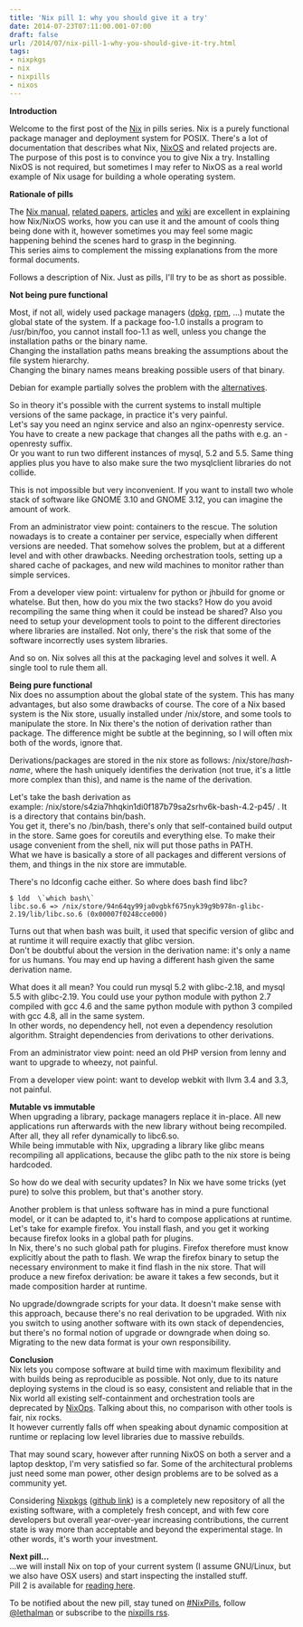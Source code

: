 ```yaml
---
title: 'Nix pill 1: why you should give it a try'
date: 2014-07-23T07:11:00.001-07:00
draft: false
url: /2014/07/nix-pill-1-why-you-should-give-it-try.html
tags: 
- nixpkgs
- nix
- nixpills
- nixos
---
```


**Introduction**  
  
Welcome to the first post of the [Nix](http://nixos.org/nix/) in pills series. Nix is a purely functional package manager and deployment system for POSIX. There's a lot of documentation that describes what Nix, [NixOS](http://nixos.org/) and related projects are.  
The purpose of this post is to convince you to give Nix a try. Installing NixOS is not required, but sometimes I may refer to NixOS as a real world example of Nix usage for building a whole operating system.  
  
**Rationale of pills**  
  
The [Nix manual](http://nixos.org/nix/manual/), [related papers](http://nixos.org/docs/papers.html), [articles](http://www.infoq.com/articles/configuration-management-with-nix) and [wiki](https://nixos.org/wiki/Main_Page) are excellent in explaining how Nix/NixOS works, how you can use it and the amount of cools thing being done with it, however sometimes you may feel some magic happening behind the scenes hard to grasp in the beginning.  
This series aims to complement the missing explanations from the more formal documents.  
  
Follows a description of Nix. Just as pills, I'll try to be as short as possible.  
  
**Not being pure functional**  
  
Most, if not all, widely used package managers ([dpkg](https://wiki.debian.org/dpkg), [rpm](http://www.rpm.org/), ...) mutate the global state of the system. If a package foo-1.0 installs a program to /usr/bin/foo, you cannot install foo-1.1 as well, unless you change the installation paths or the binary name.  
Changing the installation paths means breaking the assumptions about the file system hierarchy.  
Changing the binary names means breaking possible users of that binary.  
  
Debian for example partially solves the problem with the [alternatives](https://wiki.debian.org/DebianAlternatives).  
  
So in theory it's possible with the current systems to install multiple versions of the same package, in practice it's very painful.  
Let's say you need an nginx service and also an nginx-openresty service. You have to create a new package that changes all the paths with e.g. an -openresty suffix.  
Or you want to run two different instances of mysql, 5.2 and 5.5. Same thing applies plus you have to also make sure the two mysqlclient libraries do not collide.  
  
This is not impossible but very inconvenient. If you want to install two whole stack of software like GNOME 3.10 and GNOME 3.12, you can imagine the amount of work.  
  
From an administrator view point: containers to the rescue. The solution nowadays is to create a container per service, especially when different versions are needed. That somehow solves the problem, but at a different level and with other drawbacks. Needing orchestration tools, setting up a shared cache of packages, and new wild machines to monitor rather than simple services.  
  
From a developer view point: virtualenv for python or jhbuild for gnome or whatelse. But then, how do you mix the two stacks? How do you avoid recompiling the same thing when it could be instead be shared? Also you need to setup your development tools to point to the different directories where libraries are installed. Not only, there's the risk that some of the software incorrectly uses system libraries.  
  
And so on. Nix solves all this at the packaging level and solves it well. A single tool to rule them all.  
  
**Being pure functional**  
Nix does no assumption about the global state of the system. This has many advantages, but also some drawbacks of course. The core of a Nix based system is the Nix store, usually installed under /nix/store, and some tools to manipulate the store. In Nix there's the notion of derivation rather than package. The difference might be subtle at the beginning, so I will often mix both of the words, ignore that.  
  
Derivations/packages are stored in the nix store as follows: /nix/store/_hash_\-_name_, where the hash uniquely identifies the derivation (not true, it's a little more complex than this), and name is the name of the derivation.  
  
Let's take the bash derivation as example: /nix/store/s4zia7hhqkin1di0f187b79sa2srhv6k-bash-4.2-p45/ . It is a directory that contains bin/bash.  
You get it, there's no /bin/bash, there's only that self-contained build output in the store. Same goes for coreutils and everything else. To make their usage convenient from the shell, nix will put those paths in PATH.  
What we have is basically a store of all packages and different versions of them, and things in the nix store are immutable.  
  
There's no ldconfig cache either. So where does bash find libc?  
```
$ ldd  \`which bash\`
libc.so.6 => /nix/store/94n64qy99ja0vgbkf675nyk39g9b978n-glibc-2.19/lib/libc.so.6 (0x00007f0248cce000)

```
  
Turns out that when bash was built, it used that specific version of glibc and at runtime it will require exactly that glibc version.  
Don't be doubtful about the version in the derivation name: it's only a name for us humans. You may end up having a different hash given the same derivation name.  
  
What does it all mean? You could run mysql 5.2 with glibc-2.18, and mysql 5.5 with glibc-2.19. You could use your python module with python 2.7 compiled with gcc 4.6 and the same python module with python 3 compiled with gcc 4.8, all in the same system.  
In other words, no dependency hell, not even a dependency resolution algorithm. Straight dependencies from derivations to other derivations.  
  
From an administrator view point: need an old PHP version from lenny and want to upgrade to wheezy, not painful.  
  
From a developer view point: want to develop webkit with llvm 3.4 and 3.3, not painful.  
  
**Mutable vs immutable**  
When upgrading a library, package managers replace it in-place. All new applications run afterwards with the new library without being recompiled. After all, they all refer dynamically to libc6.so.  
While being immutable with Nix, upgrading a library like glibc means recompiling all applications, because the glibc path to the nix store is being hardcoded.  
  
So how do we deal with security updates? In Nix we have some tricks (yet pure) to solve this problem, but that's another story.  
  
Another problem is that unless software has in mind a pure functional model, or it can be adapted to, it's hard to compose applications at runtime.  
Let's take for example firefox. You install flash, and you get it working because firefox looks in a global path for plugins.  
In Nix, there's no such global path for plugins. Firefox therefore must know explicitly about the path to flash. We wrap the firefox binary to setup the necessary environment to make it find flash in the nix store. That will produce a new firefox derivation: be aware it takes a few seconds, but it made composition harder at runtime.  
  
No upgrade/downgrade scripts for your data. It doesn't make sense with this approach, because there's no real derivation to be upgraded. With nix you switch to using another software with its own stack of dependencies, but there's no formal notion of upgrade or downgrade when doing so.  
Migrating to the new data format is your own responsibility.  
  
**Conclusion**  
Nix lets you compose software at build time with maximum flexibility and with builds being as reproducible as possible. Not only, due to its nature deploying systems in the cloud is so easy, consistent and reliable that in the Nix world all existing self-containment and orchestration tools are deprecated by [NixOps](http://nixos.org/nixops/). Talking about this, no comparison with other tools is fair, nix rocks.  
It however currently falls off when speaking about dynamic composition at runtime or replacing low level libraries due to massive rebuilds.  
  
That may sound scary, however after running NixOS on both a server and a laptop desktop, I'm very satisfied so far. Some of the architectural problems just need some man power, other design problems are to be solved as a community yet.  
  
Considering [Nixpkgs](https://nixos.org/nixpkgs/) ([github link](https://github.com/NixOS/nixpkgs)) is a completely new repository of all the existing software, with a completely fresh concept, and with few core developers but overall year-over-year increasing contributions, the current state is way more than acceptable and beyond the experimental stage. In other words, it's worth your investment.  
  
**Next pill...**  
...we will install Nix on top of your current system (I assume GNU/Linux, but we also have OSX users) and start inspecting the installed stuff.  
Pill 2 is available for [reading here](http://lethalman.blogspot.com/2014/07/nix-pill-2-install-on-your-running.html).  
  
To be notified about the new pill, stay tuned on [#NixPills](https://twitter.com/search?src=typd&q=%23NixPills), follow [@lethalman](https://twitter.com/lethalman) or subscribe to the [nixpills rss](http://lethalman.blogspot.com/feeds/posts/default/-/nixpills).